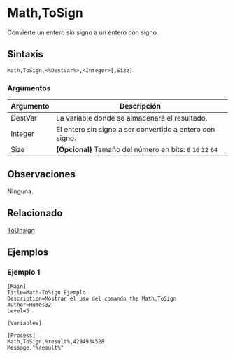 # Math,ToSign

Convierte un entero sin signo a un entero con signo.

## Sintaxis

```pebakery
Math,ToSign,<%DestVar%>,<Integer>[,Size]
```

### Argumentos

| Argumento | Descripción |
| --- | --- |
| DestVar | La variable donde se almacenará el resultado. |
| Integer | El entero sin signo a ser convertido a entero con signo. |
| Size | **(Opcional)** Tamaño del número en bits: `8` `16` `32` `64` |

## Observaciones

Ninguna.

## Relacionado

[ToUnsign](./ToUnsign.md)

## Ejemplos

### Ejemplo 1

```pebakery
[Main]
Title=Math-ToSign Ejemplo
Description=Mostrar el uso del comando the Math,ToSign
Author=Homes32
Level=5

[Variables]

[Process]
Math,ToSign,%result%,4294934528
Message,"%result%"
```
